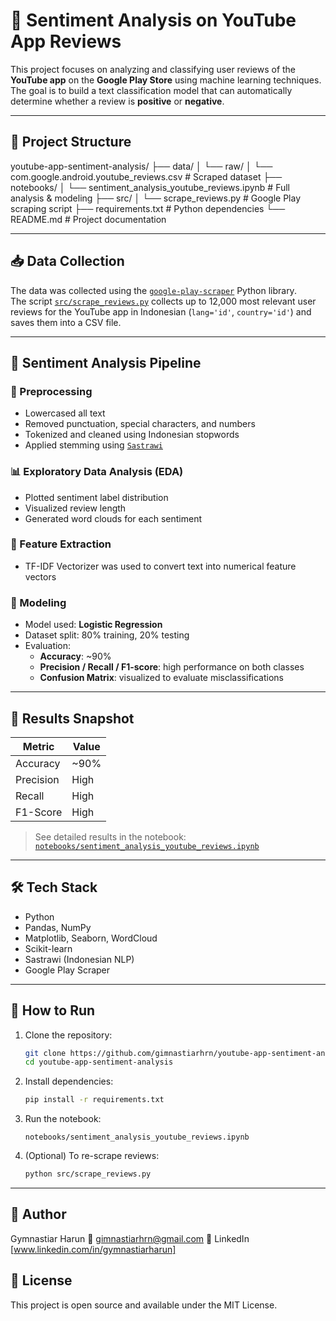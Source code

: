 ﻿# 📱 Sentiment Analysis on YouTube App Reviews

This project focuses on analyzing and classifying user reviews of the **YouTube app** on the **Google Play Store** using machine learning techniques. The goal is to build a text classification model that can automatically determine whether a review is **positive** or **negative**.

---

## 🧩 Project Structure

youtube-app-sentiment-analysis/
├── data/
│ └── raw/
│ └── com.google.android.youtube_reviews.csv # Scraped dataset
├── notebooks/
│ └── sentiment_analysis_youtube_reviews.ipynb # Full analysis & modeling
├── src/
│ └── scrape_reviews.py # Google Play scraping script
├── requirements.txt # Python dependencies
└── README.md # Project documentation

---

## 📥 Data Collection

The data was collected using the [`google-play-scraper`](https://pypi.org/project/google-play-scraper/) Python library.  
The script [`src/scrape_reviews.py`](src/scrape_reviews.py) collects up to 12,000 most relevant user reviews for the YouTube app in Indonesian (`lang='id'`, `country='id'`) and saves them into a CSV file.

---

## 🧪 Sentiment Analysis Pipeline

### 🔄 Preprocessing
- Lowercased all text
- Removed punctuation, special characters, and numbers
- Tokenized and cleaned using Indonesian stopwords
- Applied stemming using [`Sastrawi`](https://github.com/har07/PySastrawi)

### 📊 Exploratory Data Analysis (EDA)
- Plotted sentiment label distribution
- Visualized review length
- Generated word clouds for each sentiment

### 🔧 Feature Extraction
- TF-IDF Vectorizer was used to convert text into numerical feature vectors

### 🤖 Modeling
- Model used: **Logistic Regression**
- Dataset split: 80% training, 20% testing
- Evaluation:
  - **Accuracy**: ~90%
  - **Precision / Recall / F1-score**: high performance on both classes
  - **Confusion Matrix**: visualized to evaluate misclassifications

---

## 📌 Results Snapshot

| Metric     | Value      |
|------------|------------|
| Accuracy   | ~90%       |
| Precision  | High       |
| Recall     | High       |
| F1-Score   | High       |

> See detailed results in the notebook: [`notebooks/sentiment_analysis_youtube_reviews.ipynb`](notebooks/sentiment_analysis_youtube_reviews.ipynb)

---

## 🛠️ Tech Stack

- Python
- Pandas, NumPy
- Matplotlib, Seaborn, WordCloud
- Scikit-learn
- Sastrawi (Indonesian NLP)
- Google Play Scraper

---

## 🚀 How to Run

1. Clone the repository:
   ```bash
   git clone https://github.com/gimnastiarhrn/youtube-app-sentiment-analysis.git
   cd youtube-app-sentiment-analysis
    ```
2. Install dependencies:
    ```bash
    pip install -r requirements.txt
    ```
3. Run the notebook:
    ```
    notebooks/sentiment_analysis_youtube_reviews.ipynb
    ```
4. (Optional) To re-scrape reviews:
    ```bash
    python src/scrape_reviews.py
    ```

---

## 👤 Author

Gymnastiar Harun
📧 gimnastiarhrn@gmail.com
🔗 LinkedIn [www.linkedin.com/in/gymnastiarharun]

## 📄 License
This project is open source and available under the MIT License.
